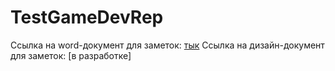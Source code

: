 # TestGameDevRep

Ссылка на word-документ для заметок: [тык](https://docs.google.com/document/d/1a1PwccjMlrnPx_qy4czyJ4rmUapMHBhygFCiHW9C6ew/edit?usp=sharing)
Ссылка на дизайн-документ для заметок: [в разработке]
